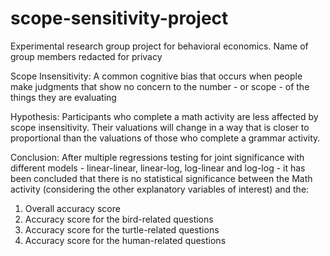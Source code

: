 # scope-sensitivity-project
Experimental research group project for behavioral economics. 
Name of group members redacted for privacy

Scope Insensitivity: A common cognitive bias that occurs when people make judgments that show no concern to the number - or scope - of the things they are evaluating

Hypothesis: Participants who complete a math activity are less affected by scope insensitivity. Their valuations will change in a way that is closer to proportional than the valuations of those who complete a grammar activity.

Conclusion: After multiple regressions testing for joint significance with different models - linear-linear, linear-log, log-linear and log-log - it has been concluded that there is no statistical significance between the Math activity (considering the other explanatory variables of interest) and the:
1. Overall accuracy score
2. Accuracy score for the bird-related questions
3. Accuracy score for the turtle-related questions
4. Accuracy score for the human-related questions